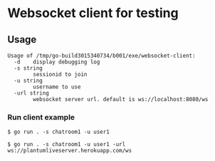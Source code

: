 # Websocket client for testing


## Usage

```
Usage of /tmp/go-build3015340734/b001/exe/websocket-client:
  -d    display debugging log
  -s string
        sessionid to join
  -u string
        username to use
  -url string
        websocket server url. default is ws://localhost:8080/ws
```

### Run client example

`$ go run . -s chatroom1 -u user1`

`$ go run . -s chatroom1 -u user1 -url ws://plantumliveserver.herokuapp.com/ws`